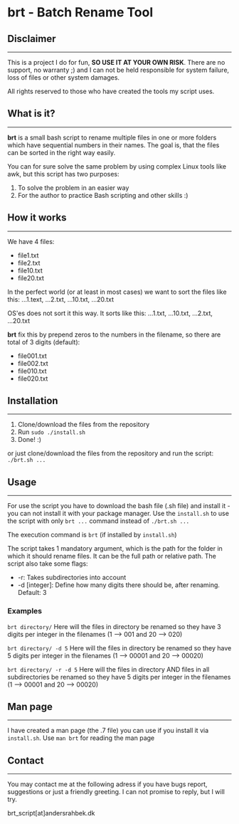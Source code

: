 # brt - Batch Rename Tool

## Disclaimer
---
This is a project I do for fun, **SO USE IT AT YOUR OWN RISK**. There are no support, no warranty ;) and I can not be held responsible for system failure, loss of files or other system damages. 

All rights reserved to those who have created the tools my script uses. 

## What is it?
---
**brt** is a small bash script to rename multiple files in one or more folders which have sequential numbers in their names. The goal is, that the files can be sorted in the right way easily. 

You can for sure solve the same problem by using complex Linux tools like awk, but this script has two purposes:

1. To solve the problem in an easier way
2. For the author to practice Bash scripting and other skills :) 

## How it works
---
We have 4 files: 
+ file1.txt
+ file2.txt
+ file10.txt
+ file20.txt

In the perfect world (or at least in most cases) we want to sort the files like this: ...1.text, ...2.txt, ...10.txt, ...20.txt 

OS'es does not sort it this way. It sorts like this: ...1.txt, ...10.txt, ...2.txt, ...20.txt

**brt** fix this by prepend zeros to the numbers in the filename, so there are total of 3 digits (default):
+ file001.txt
+ file002.txt
+ file010.txt
+ file020.txt 

## Installation
---
1. Clone/download the files from the repository
2. Run `sudo ./install.sh`
3. Done! :) 

or just clone/download the files from the repository and run the script: `./brt.sh ...`

## Usage
---
For use the script you have to download the bash file (.sh file) and install it - you can not install it with your package manager. Use the `install.sh` to use the script with only `brt ...` command instead of `./brt.sh ...` 

The execution command is `brt` (if installed by `install.sh`)

The script takes 1 mandatory argument, which is the path for the folder in which it should rename files. It can be the full path or relative path. 
The script also take some flags:

- -r: Takes subdirectories into account
- -d [integer]: Define how many digits there should be, after renaming. Default: 3

### Examples
`brt directory/`
Here will the files in directory be renamed so they have 3 digits per integer in the filenames (1 --> 001 and 20 --> 020)

`brt directory/ -d 5`
Here will the files in directory be renamed so they have 5 digits per integer in the filenames (1 --> 00001 and 20 --> 00020)

`brt directory/ -r -d 5`
Here will the files in directory AND files in all subdirectories be renamed so they have 5 digits per integer in the filenames (1 --> 00001 and 20 --> 00020)

## Man page
---
I have created a man page (the .7 file) you can use if you install it via `install.sh`. 
Use `man brt` for reading the man page

## Contact
---
You may contact me at the following adress if you have bugs report, suggestions or just a friendly greeting. I can not promise to reply, but I will try. 

brt_script[at]andersrahbek.dk
